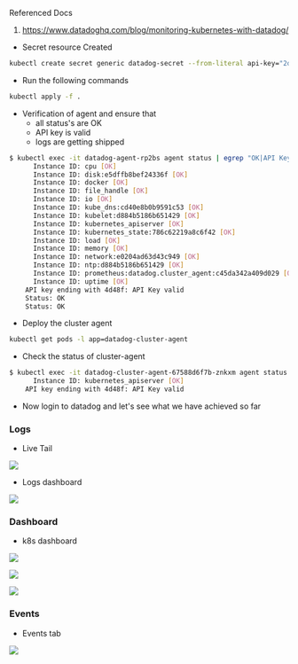 Referenced Docs
1) https://www.datadoghq.com/blog/monitoring-kubernetes-with-datadog/



- Secret resource Created
```bash
kubectl create secret generic datadog-secret --from-literal api-key="2dd8*******************74d48f"
```

- Run the following commands
```bash
kubectl apply -f .
```

- Verification of agent and ensure that
    - all status's are OK
    - API key is valid
    - logs are getting shipped
```bash
$ kubectl exec -it datadog-agent-rp2bs agent status | egrep "OK|API Key valid|FAIL|API Key invalid"
      Instance ID: cpu [OK]
      Instance ID: disk:e5dffb8bef24336f [OK]
      Instance ID: docker [OK]
      Instance ID: file_handle [OK]
      Instance ID: io [OK]
      Instance ID: kube_dns:cd40e8b0b9591c53 [OK]
      Instance ID: kubelet:d884b5186b651429 [OK]
      Instance ID: kubernetes_apiserver [OK]
      Instance ID: kubernetes_state:786c62219a8c6f42 [OK]
      Instance ID: load [OK]
      Instance ID: memory [OK]
      Instance ID: network:e0204ad63d43c949 [OK]
      Instance ID: ntp:d884b5186b651429 [OK]
      Instance ID: prometheus:datadog.cluster_agent:c45da342a409d029 [OK]
      Instance ID: uptime [OK]
    API key ending with 4d48f: API Key valid
    Status: OK
    Status: OK
```


- Deploy the cluster agent
```bash
kubectl get pods -l app=datadog-cluster-agent
```

- Check the status of cluster-agent
```bash
$ kubectl exec -it datadog-cluster-agent-67588d6f7b-znkxm agent status | egrep "OK|API Key valid"
      Instance ID: kubernetes_apiserver [OK]
    API key ending with 4d48f: API Key valid
```


- Now login to datadog and let's see what we have achieved so far

### Logs 

- Live Tail

![](.images/live-tail-logs.png)


- Logs dashboard

![](.images/logs-dasboard-page.png)


### Dashboard

- k8s dashboard

![](.images/k8s-dashboard-pic1.png)


![](.images/k8s-dashboard-pic2.png)


![](.images/k8s-dashboard-pic3.png)

### Events

- Events tab

![](.images/events-tab.png)
